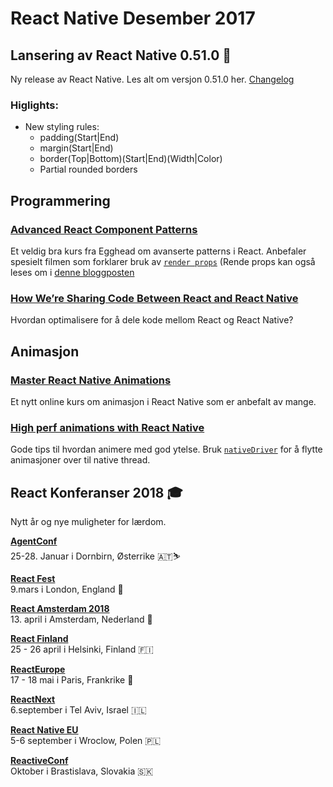 # React Native Desember 2017


## Lansering av React Native 0.51.0 🎉
Ny release av React Native. Les alt om versjon 0.51.0 her. [Changelog](https://github.com/facebook/react-native/releases/tag/v0.51.0)

### Higlights:
- New styling rules:
  - padding(Start|End)
  - margin(Start|End)
  - border(Top|Bottom)(Start|End)(Width|Color)
  - Partial rounded borders


## Programmering

### [Advanced React Component Patterns](https://egghead.io/courses/advanced-react-component-patterns)
Et veldig bra kurs fra Egghead om avanserte patterns i React. Anbefaler spesielt filmen som forklarer bruk av [`render props`](https://egghead.io/lessons/react-use-render-props-with-react) (Rende props kan også leses om i [denne bloggposten](https://cdb.reacttraining.com/use-a-render-prop-50de598f11ce)

### [How We’re Sharing Code Between React and React Native](https://blog.smartive.ch/how-were-sharing-code-between-react-and-react-native-607cdd1f5247)
Hvordan optimalisere for å dele kode mellom React og React Native?

## Animasjon 
### [Master React Native Animations](https://reactnativeanimations.com/)
Et nytt online kurs om animasjon i React Native som er anbefalt av mange. 

### [High perf animations with React Native](https://medium.com/@antoinehanriat/tips-for-high-perf-animations-with-react-native-scroll-based-animations-d0c895d1835b)
Gode tips til hvordan animere med god ytelse. Bruk [`nativeDriver`](https://facebook.github.io/react-native/blog/2017/02/14/using-native-driver-for-animated.html) for å flytte animasjoner over til native thread.

## React Konferanser 2018 🎓
Nytt år og nye muligheter for lærdom.

**[AgentConf](https://www.agent.sh/)**  
25-28. Januar i Dornbirn, Østerrike 🇦🇹⛷

**[React Fest](https://reactfest.com/)**  
9.mars i London, England 💂

**[React Amsterdam 2018](https://react.amsterdam/)**  
13. april i Amsterdam, Nederland 🌹

**[React Finland](https://react-finland.fi/)**  
25 - 26 april i Helsinki, Finland 🇫🇮

**[ReactEurope](https://www.react-europe.org/)**  
17 - 18 mai i Paris, Frankrike 🥖

**[ReactNext](https://react-next.com/)**  
6.september i Tel Aviv, Israel 🇮🇱

**[React Native EU](https://react-native.eu/)**  
5-6 september i Wroclow, Polen 🇵🇱

**[ReactiveConf](https://reactiveconf.com/)**  
Oktober i Brastislava, Slovakia 🇸🇰








